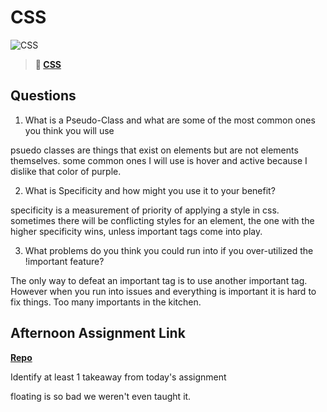 # CSS

![CSS](https://bcw.blob.core.windows.net/public/cssUnit/1411879719053976)

> **📖 [CSS](https://codeworksacademy.com/fs-student-guide/resources/wk1/03-CSS)**

## Questions

1. What is a Pseudo-Class and what are some of the most common ones you think you will use

psuedo classes are things that exist on elements  but are not elements themselves. some common ones I will use is hover and active because I dislike that color of purple. 

2. What is Specificity and how might you use it to your benefit?

specificity is a measurement of priority of applying a style in css. sometimes there will be conflicting styles for an element, the one with the higher specificity wins, unless important tags come into play.

3. What problems do you think you could run into if you over-utilized the !important feature?

The only way to defeat an important tag is to use another important tag. However when you run into issues and everything is important it is hard to fix things. Too many importants in the kitchen. 

## Afternoon Assignment Link

**[Repo](https://github.com/mykealw/codeworks/tree/main/Day2)**

Identify at least 1 takeaway from today's assignment

floating is so bad we weren't even taught it.